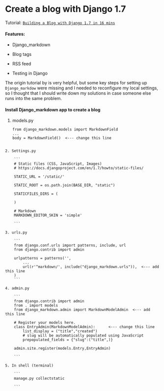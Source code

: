 # Create a blog with Django 1.7 

Tutorial: [`Building a Blog with Django 1.7 in 16 mins`](https://www.youtube.com/watch?v=7rgph8en0Jc&list=PLW_p8RG8r7sO5bHayIJQ1AK-Xem2QYx48&index=6) 


#### Features:

+ Django_markdown 

+ Blog tags

+ RSS feed

+ Testing in Django



The origin tutorial by is very helpful, but some key steps for setting up `Django_markdow` were missing and I needed to reconfigure my local settings, so I thought that I should write down my solutions in case someone else runs into the same problem.




#### Install Django_markdown app to create a blog

1. models.py

	```
	from django_markdown.models import MarkdownField
	...
	body = MarkdownField()  <--- change this line
```

2. Settings.py

	```
	# Static files (CSS, JavaScript, Images)
	# https://docs.djangoproject.com/en/1.7/howto/static-files/

	STATIC_URL = '/static/'

	STATIC_ROOT = os.path.join(BASE_DIR, "static")

	STATICFILES_DIRS = (

	)

	# Markdown
	MARKDOWN_EDITOR_SKIN = 'simple'

	```

3. urls.py

	```
	from django.conf.urls import patterns, include, url
	from django.contrib import admin

	urlpatterns = patterns('',
		...
	    url(r'^markdown/', include("django_markdown.urls")),  <--- add this line
	)
	```

4. admin.py

	```
	from django.contrib import admin
	from . import models
	from django_markdown.admin import MarkdownModelAdmin  <--- add this line

	# Register your models here.
	class EntryAdmin(MarkdownModelAdmin):      <--- change this line
		list_display = ("title","created")
		# slug will be automatically populated using JavaScript
		prepopulated_fields = {"slug":("title",)}

	admin.site.register(models.Entry,EntryAdmin)

	```

5. In shell (terminal)

	```
	manage.py collectstatic

	```